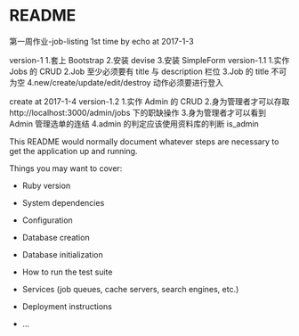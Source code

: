 # README
第一周作业-job-listing  1st time by echo at 2017-1-3

version-1
  1.套上 Bootstrap
  2.安装 devise
  3.安装 SimpleForm
version-1.1
  1.实作 Jobs 的 CRUD
  2.Job 至少必须要有 title 与 description 栏位
  3.Job 的 title 不可为空
  4.new/create/update/edit/destroy 动作必须要进行登入

  create at 2017-1-4
version-1.2
  1.实作 Admin 的 CRUD
  2.身为管理者才可以存取 http://localhost:3000/admin/jobs 下的职缺操作
  3.身为管理者才可以看到 Admin 管理选单的连结
  4.admin 的判定应该使用资料库的判断 is_admin
  
This README would normally document whatever steps are necessary to get the
application up and running.

Things you may want to cover:

* Ruby version

* System dependencies

* Configuration

* Database creation

* Database initialization

* How to run the test suite

* Services (job queues, cache servers, search engines, etc.)

* Deployment instructions

* ...

